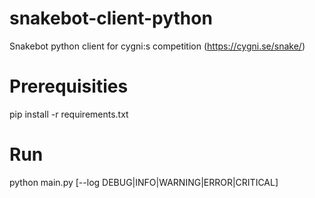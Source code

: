 # snakebot-client-python 
Snakebot python client for cygni:s competition (https://cygni.se/snake/)

# Prerequisities
pip install -r requirements.txt

# Run
python main.py [--log DEBUG|INFO|WARNING|ERROR|CRITICAL]
